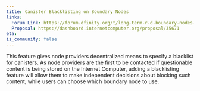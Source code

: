 ```yaml
---
title: Canister Blacklisting on Boundary Nodes
links:
  Forum Link: https://forum.dfinity.org/t/long-term-r-d-boundary-nodes-proposal/9401
  Proposal: https://dashboard.internetcomputer.org/proposal/35671
eta:
is_community: false
---
```

This feature gives node providers decentralized means to specify a blacklist for canisters. As node providers are the first to be contacted if questionable content is being stored on the Internet Computer, adding a blacklisting feature will allow them to make independent decisions about blocking such content, while users can choose which boundary node to use.
